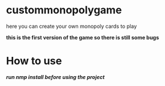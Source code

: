 # custommonopolygame
here you can create your own monopoly cards to play

**this is the first version of the game so there is still some bugs**
# How to use
***run nmp install before using the project***
